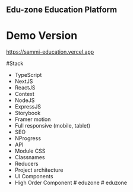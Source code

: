 ## Edu-zone Education Platform

# Demo Version
https://sammi-education.vercel.app

#Stack

- TypeScript
- NextJS
- ReactJS
- Context
- NodeJS
- ExpressJS
- Storybook
- Framer motion
- Full responsive (mobile, tablet)
- SEO
- NProgress
- API
- Module CSS
- Classnames
- Reducers
- Project architecture
- UI Components
- High Order Component
#   e d u z o n e  
 #   e d u z o n e  
 